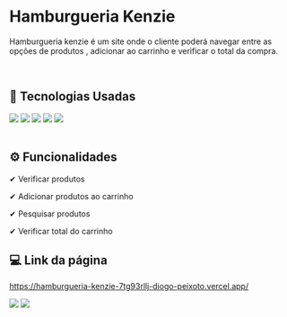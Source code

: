 # Hamburgueria Kenzie
<p>Hamburgueria kenzie é um site onde o cliente poderá navegar entre as opções de produtos , adicionar ao carrinho e verificar o total da compra.<p/><br>

## 🚀 Tecnologias Usadas
<div>
    <img src="https://img.shields.io/badge/React-20232A?style=for-the-badge&logo=react&logoColor=61DAFB" /> 
    <img src="https://img.shields.io/badge/JavaScript-323330?style=for-the-badge&logo=javascript&logoColor=F7DF1E" />
    <img src="https://img.shields.io/badge/styled--components-DB7093?style=for-the-badge&logo=styled-components&logoColor=white" /> 
    <img src="https://img.shields.io/badge/CSS3-1572B6?style=for-the-badge&logo=css3&logoColor=white" /> 
    <img src="https://img.shields.io/badge/HTML5-E34F26?style=for-the-badge&logo=html5&logoColor=white" /> 
</div><br>

## ⚙ Funcionalidades
<p>✔ Verificar produtos</p>
<p>✔ Adicionar produtos ao carrinho</p>
<p>✔ Pesquisar produtos</p>
<p>✔ Verificar total do carrinho</p>

## 💻 Link da página
https://hamburgueria-kenzie-7tg93rllj-diogo-peixoto.vercel.app/

<a href="mailto:diogosoarespeixoto41@gmail.com"><img src="https://img.shields.io/badge/Gmail-D14836?style=for-the-badge&logo=gmail&logoColor=white"></a>
<a href="https://www.linkedin.com/in/diogo-soares-peixoto"><img src="https://img.shields.io/badge/LinkedIn-0077B5?style=for-the-badge&logo=linkedin&logoColor=white"></a>
